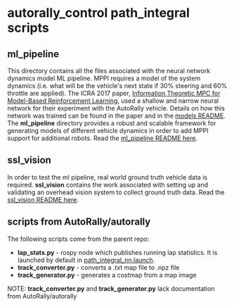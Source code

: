 # autorally_control path_integral scripts

## ml_pipeline
This directory contains all the files associated with the neural network dynamics model ML pipeline. MPPI requires a model of
the system dynamics (i.e. what will be the vehicle's next state if 30% steering and 60% throttle are applied). The ICRA 2017 paper,
[Information Theoretic MPC for Model-Based Reinforcement Learning](https://ieeexplore.ieee.org/document/7989202), used a shallow and narrow neural network for their experiment with the AutoRally vehicle. Details on how this network was trained
can be found in the paper and in the [models README](https://github.com/rdesc/autorally/tree/rdesc-melodic-devel/autorally_control/src/path_integral/params/models#autorally_nnet_09_12_2018npz).
The __ml_pipeline__ directory provides a robust and scalable framework for generating models of different vehicle dynamics in order to add MPPI support for additional robots.
Read the [ml_pipeline README here](https://github.com/rdesc/autorally/blob/rdesc-melodic-devel/autorally_control/src/path_integral/scripts/ml_pipeline/README.md).

## ssl_vision
In order to test the ml pipeline, real world ground truth vehicle data is required. __ssl_vision__ contains the work associated
with setting up and validating an overhead vision system to collect ground truth data. Read the [ssl_vision README here](https://github.com/rdesc/autorally/blob/rdesc-melodic-devel/autorally_control/src/path_integral/scripts/ssl_vision/README.md).

## scripts from AutoRally/autorally
The following scripts come from the parent repo:
- __lap_stats.py__ - rospy node which publishes running lap statistics. It is launched by default in [path_integral_nn.launch](https://github.com/rdesc/autorally/blob/rdesc-melodic-devel/autorally_control/launch/path_integral_nn.launch).
- __track_converter.py__ - converts a .txt map file to .npz file
- __track_generator.py__ - generates a costmap from a map image

NOTE: __track_converter.py__ and __track_generator.py__ lack documentation from AutoRally/autorally
